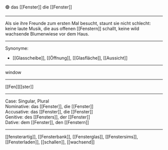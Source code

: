 🟢 das [[Fenster]]
die [[Fenster]]

---
Als sie ihre Freunde zum ersten Mal besucht, staunt sie nicht schlecht: keine laute Musik, die aus offenen [[Fenstern]] schallt, keine wild wachsende Blumenwiese vor dem Haus. 


---
Synonyme:
- [[Glasscheibe]], [[Öffnung]], [[Glasfläche]], [[Aussicht]]

---
window

---
[[Fen]][[ster]]

---
Case: Singular, Plural  
Nominative: das [[Fenster]], die [[Fenster]]  
Accusative: das [[Fenster]], die [[Fenster]]  
Genitive: des [[Fensters]], der [[Fenster]]  
Dative: dem [[Fenster]], den [[Fenstern]] 

---
[[fensterartig]], [[Fensterbank]], [[Fensterglas]], [[Fenstersims]], [[Fensterladen]], [[schallen]], [[wachsend]]